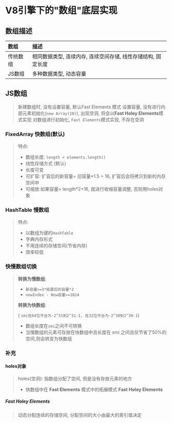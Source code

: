# V8引擎下的"数组"底层实现

## 数组描述

| 数组     | 描述                                                         |
| :------- | :----------------------------------------------------------- |
| 传统数组 | 相同数据类型, 连续内存, 连续空间存储, 线性存储结构, 固定长度 |
| JS数组   | 多种数据类型, 动态容量                                       |

## JS数组

> 新建数组时, 没有设置容量, 默认Fast Elements 模式
> 设置容量, 没有进行内部元素初始化(`new Array(10)`), 出现空洞, 将会以**Fast Holey Elements**模式实现
> 对数组进行初始化, `Fast Elements`模式实现, 不存在空洞

### FixedArray 快数组(默认)

> 特点:
>
> - 数组长度: `length < elements.length()`
> - 线性存储方式 (默认)
> - 长度可变
> - 可扩容: 扩容后的新容量= 旧容量\*1.5 + 16, 扩容后会将拷贝到新的内存空间中
> - 可缩放:如果容量> length\*2+16, 就进行收缩容量调整, 否则用holes对象

### HashTable 慢数组

> 特点:
>
> - 以数组为键的`HashTable`
> - 字典内存形式
> - 不用连续的存储空间(节省内存)
> - 效率较低

### 快慢数组切换

> **转换为慢数组**:
>
> - `新容量>=3*拓展后的容量*2`
> - `newIndex - Now容量>=1024`
>
> **转换为快数组**:
>
> ( `smi在64位平台为-2^31到2^31-1, 在32位平台为-2^30到2^30-1`)
>
> - 数组长度在`smi`之间不可转换
> - 当慢数组的元素可存放在快数组中且长度在 smi 之间且仅节省了50%的空间,则会转变为快数组

### 补充

#### holes对象

> holes(空洞): 指数组分配了空间, 但是没有存放元素的地方
>
> - 快数组中在 **Fast Elements** 模式中的拓展模式 **Fast Holey Elements**

##### Fast Holey Elements

> 动态分配连续的存储空间, 分配空间的大小由最大的索引值决定
